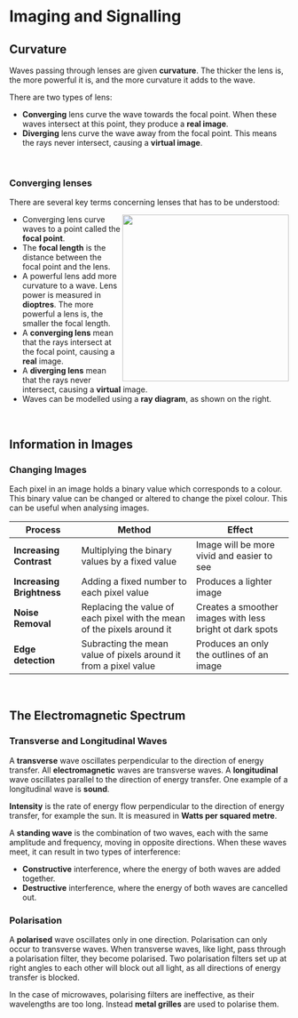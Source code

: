 # Imaging and Signalling

## Curvature
Waves passing through lenses are given **curvature**. The thicker the lens is, the more powerful it is, and the more curvature it adds to the wave.

There are two types of lens:
- **Converging** lens curve the wave towards the focal point. When these waves intersect at this point, they produce a **real image**.
- **Diverging** lens curve the wave away from the focal point. This means the rays never intersect, causing a **virtual image**.

<br>

### Converging lenses
There are several key terms concerning lenses that has to be understood:

<img src="https://user-images.githubusercontent.com/90699946/169607039-e102be4e-fdf8-4646-af11-7eda4f728922.png" align="right" width="300px"/>

- Converging lens curve waves to a point called the **focal point**.
- The **focal length** is the distance between the focal point and the lens.
- A powerful lens add more curvature to a wave. Lens power is measured in **dioptres**. The more powerful a lens is, the smaller the focal length.
- A **converging lens** mean that the rays intersect at the focal point, causing a **real** image.
- A **diverging lens** mean that the rays never intersect, causing a **virtual** image.
- Waves can be modelled using a **ray diagram**, as shown on the right.

<br clear="right"/>

## Information in Images

### Changing Images

Each pixel in an image holds a binary value which corresponds to a colour. This binary value can be changed or altered to change the pixel colour. This can be useful when analysing images.

| Process  | Method | Effect |
| ------------- | ------------- | ------------- |
| **Increasing Contrast**  | Multiplying the binary values by a fixed value | Image will be more vivid and easier to see |
| **Increasing Brightness**  | Adding a fixed number to each pixel value | Produces a lighter image |
| **Noise Removal**  | Replacing the value of each pixel with the mean of the pixels around it | Creates a smoother images with less bright ot dark spots |
| **Edge detection**  | Subracting the mean value of pixels around it from a pixel value | Produces an only the outlines of an image |

<br>

## The Electromagnetic Spectrum

### Transverse and Longitudinal Waves
A **transverse** wave oscillates perpendicular to the direction of energy transfer. All **electromagnetic** waves are transverse waves. A **longitudinal** wave oscillates parallel to the direction of energy transfer. One example of a longitudinal wave is **sound**.

**Intensity** is the rate of energy flow perpendicular to the direction of energy transfer, for example the sun. It is measured in **Watts per squared metre**.

A **standing wave** is the combination of two waves, each with the same amplitude and frequency, moving in opposite directions. When these waves meet, it can result in two types of interference:
- **Constructive** interference, where the energy of both waves are added together.
- **Destructive** interference, where the energy of both waves are cancelled out.


### Polarisation
A **polarised** wave oscillates only in one direction. Polarisation can only occur to transverse waves. When transverse waves, like light, pass through a polarisation filter, they become polarised. Two polarisation filters set up at right angles to each other will block out all light, as all directions of energy transfer is blocked.

In the case of microwaves, polarising filters are ineffective, as their wavelengths are too long. Instead **metal grilles** are used to polarise them.



